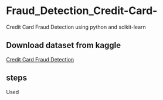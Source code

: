 # Fraud_Detection_Credit-Card-
Credit Card Fraud Detection using python and scikit-learn

## Download dataset from kaggle
[Credit Card Fraud Detection](https://www.kaggle.com/datasets/mlg-ulb/creditcardfraud)

## steps

Used 